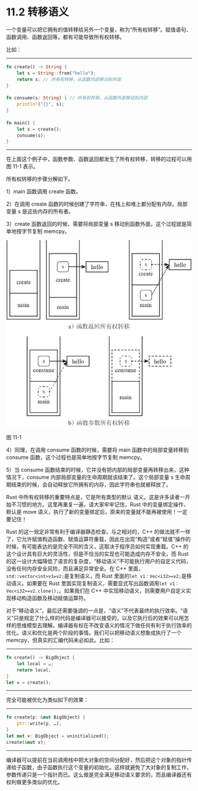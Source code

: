 # 11.2 转移语义

一个变量可以把它拥有的值转移给另外一个变量，称为“所有权转移”。赋值语句、函数调用、函数返回等，都有可能导致所有权转移。

比如：

---

```rust
fn create() -> String {
    let s = String::from("hello");
    return s; // 所有权转移，从函数内部移动到外部
}

fn consume(s: String) { // 所有权转移，从函数外部移动到内部
    println!("{}", s);
}

fn main() {
    let s = create();
    consume(s);
}
```

---

在上面这个例子中，函数参数、函数返回都发生了所有权转移，转移的过程可以用图 11-1 表示。

所有权转移的步骤分解如下。

1）main 函数调用 create 函数。

2）在调用 create 函数的时候创建了字符串，在栈上和堆上都分配有内存。局部变量 s 是这些内存的所有者。

3）create 函数返回的时候，需要将局部变量 s 移动到函数外面，这个过程就是简单地按字节复制 memcpy。

![](../images/Image00010.jpg)

图 11-1

4）同理，在调用 consume 函数的时候，需要将 main 函数中的局部变量转移到 consume 函数，这个过程也是简单地按字节复制 memcpy。

5）当 consume 函数结束的时候，它并没有把内部的局部变量再转移出来，这种情况下，consume 内部局部变量的生命周期就该结束了。这个局部变量 s 生命周期结束的时候，会自动释放它所拥有的内存，因此字符串也就被释放了。

Rust 中所有权转移的重要特点是，它是所有类型的默认 语义。这是许多读者一开始不习惯的地方。这里再重复一遍，请大家牢牢记住，Rust 中的变量绑定操作，默认是 move 语义，执行了新的变量绑定后，原来的变量就不能再被使用！一定要记住！

Rust 的这一规定非常有利于编译器静态检查。与之相对的，C++ 的做法就不一样了，它允许赋值构造函数、赋值运算符重载，因此在出现“构造”或者“赋值”操作的时候，有可能表达的是完全不同的含义，这取决于程序员如何实现重载。C++ 的这个设计具有巨大的灵活性，但是不恰当的实现也可能造成内存不安全。而 Rust 的这一设计大幅降低了语言的复杂度，“移动语义”不可能执行用户的自定义代码，没有任何内存安全风险，而且满足异常安全。在 C++ 里面，`std::vector<int>v1=v2;`是复制语义，而 Rust 里面的`let v1：Vec<i32>=v2;`是移动语义。如果要在 Rust 里面实现复制语义，需要显式写出函数调用`let v1：Vec<i32>=v2.clone();`。如果我们在 C++ 中实现移动语义，则需要用户自定义实现移动构造函数及移动赋值运算符。

对于“移动语义”，最后还需要强调的一点是，“语义”不代表最终的执行效率。“语义”只是规定了什么样的代码是编译器可以接受的，以及它执行后的效果可以用怎样的思维模型去理解。编译器有权在不改变语义的情况下做任何有利于执行效率的优化。语义和优化是两个阶段的事情。我们可以把移动语义想象成执行了一个 memcpy，但真实的汇编代码未必如此。比如：

---

```rust
fn create() -> BigObject {
    let local = …;
    return local;
}
let v = create();
```

---

完全可能被优化为类似如下的效果：

---

```rust
fn create(p: &mut BigObject) {
    ptr::write(p, …);
}
let mut v: BigObject = uninitialized();
create(&mut v);
```

---

编译器可以提前在当前调用栈中把大对象的空间分配好，然后把这个对象的指针传递给子函数，由子函数执行这个变量的初始化。这样就避免了大对象的复制工作，参数传递只是一个指针而已。这么做是完全满足移动语义要求的，而且编译器还有权利做更多类似的优化。
